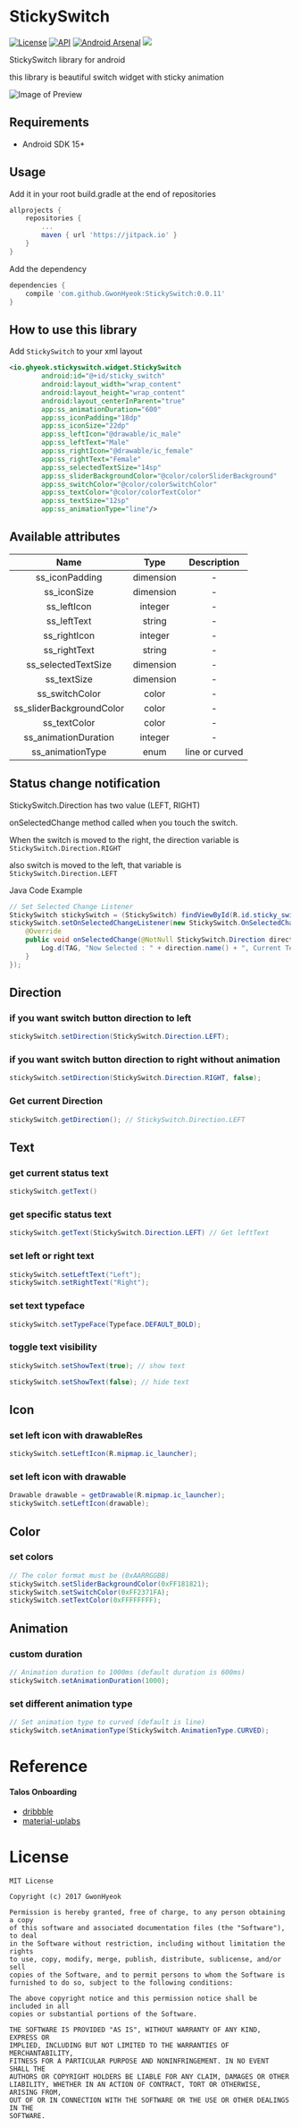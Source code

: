 # StickySwitch

[![License](http://img.shields.io/badge/license-MIT-green.svg?style=flat)]()
[![API](https://img.shields.io/badge/API-15%2B-brightgreen.svg?style=flat)](https://android-arsenal.com/api?level=15)
[![Android Arsenal](https://img.shields.io/badge/Android%20Arsenal-StickySwitch-brightgreen.svg?style=flat)](https://android-arsenal.com/details/1/5433)
[![](https://jitpack.io/v/GwonHyeok/StickySwitch.svg)](https://jitpack.io/#GwonHyeok/StickySwitch)

StickySwitch library for android

this library is beautiful switch widget with sticky animation

![Image of Preview](./preview.gif)

## Requirements
- Android SDK 15+

## Usage

Add it in your root build.gradle at the end of repositories
```Groovy
allprojects {
    repositories {
        ...
        maven { url 'https://jitpack.io' }
    }
}
```

Add the dependency
```Groovy
dependencies {
    compile 'com.github.GwonHyeok:StickySwitch:0.0.11'
}
```

## How to use this library
Add `StickySwitch` to your xml layout
```xml
<io.ghyeok.stickyswitch.widget.StickySwitch
        android:id="@+id/sticky_switch"
        android:layout_width="wrap_content"
        android:layout_height="wrap_content"
        android:layout_centerInParent="true"
        app:ss_animationDuration="600"
        app:ss_iconPadding="18dp"
        app:ss_iconSize="22dp"
        app:ss_leftIcon="@drawable/ic_male"
        app:ss_leftText="Male"
        app:ss_rightIcon="@drawable/ic_female"
        app:ss_rightText="Female"
        app:ss_selectedTextSize="14sp"
        app:ss_sliderBackgroundColor="@color/colorSliderBackground"
        app:ss_switchColor="@color/colorSwitchColor"
        app:ss_textColor="@color/colorTextColor"
        app:ss_textSize="12sp" 
        app:ss_animationType="line"/>
```

## Available attributes
|            Name           |    Type   |  Description  |
|:-------------------------:|:---------:|:-------------:|
|       ss_iconPadding      | dimension |       -       |
|        ss_iconSize        | dimension |       -       |
|        ss_leftIcon        |  integer  |       -       |
|        ss_leftText        |   string  |       -       |
|        ss_rightIcon       |  integer  |       -       |
|        ss_rightText       |   string  |       -       |
|    ss_selectedTextSize    | dimension |       -       |
|        ss_textSize        | dimension |       -       |
|       ss_switchColor      |   color   |       -       |
|  ss_sliderBackgroundColor |   color   |       -       |
|        ss_textColor       |   color   |       -       |
|    ss_animationDuration   |  integer  |       -       |
|    ss_animationType       |   enum    | line or curved|

## Status change notification
StickySwitch.Direction has two value (LEFT, RIGHT)

onSelectedChange method called when you touch the switch.

When the switch is moved to the right, the direction variable is `StickySwitch.Direction.RIGHT`

also switch is moved to the left, that variable is `StickySwitch.Direction.LEFT`

Java Code Example
```java
// Set Selected Change Listener
StickySwitch stickySwitch = (StickySwitch) findViewById(R.id.sticky_switch);
stickySwitch.setOnSelectedChangeListener(new StickySwitch.OnSelectedChangeListener() {
    @Override
    public void onSelectedChange(@NotNull StickySwitch.Direction direction, @NotNull String text) {
        Log.d(TAG, "Now Selected : " + direction.name() + ", Current Text : " + text);
    }
});
```

## Direction
### if you want switch button direction to left
```java
stickySwitch.setDirection(StickySwitch.Direction.LEFT);
```

### if you want switch button direction to right without animation
```java
stickySwitch.setDirection(StickySwitch.Direction.RIGHT, false);
```

### Get current Direction
```java
stickySwitch.getDirection(); // StickySwitch.Direction.LEFT
```

## Text
### get current status text
```java
stickySwitch.getText()
```

### get specific status text
```java
stickySwitch.getText(StickySwitch.Direction.LEFT) // Get leftText
```

### set left or right text
```java
stickySwitch.setLeftText("Left");
stickySwitch.setRightText("Right");
```

### set text typeface
```java
stickySwitch.setTypeFace(Typeface.DEFAULT_BOLD);
```

### toggle text visibility
```java
stickySwitch.setShowText(true); // show text

stickySwitch.setShowText(false); // hide text
```

## Icon
### set left icon with drawableRes
```java
stickySwitch.setLeftIcon(R.mipmap.ic_launcher);
```

### set left icon with drawable
```java
Drawable drawable = getDrawable(R.mipmap.ic_launcher);
stickySwitch.setLeftIcon(drawable);
```

## Color
### set colors
```java
// The color format must be (0xAARRGGBB)
stickySwitch.setSliderBackgroundColor(0xFF181821);
stickySwitch.setSwitchColor(0xFF2371FA);
stickySwitch.setTextColor(0xFFFFFFFF);
```

## Animation
### custom duration
```java
// Animation duration to 1000ms (default duration is 600ms)
stickySwitch.setAnimationDuration(1000);
```

### set different animation type
```java
// Set animation type to curved (default is line)
stickySwitch.setAnimationType(StickySwitch.AnimationType.CURVED);
```

# Reference
#### Talos Onboarding
   - [dribbble](https://dribbble.com/shots/3047204-Talos-Onboarding)
   - [material-uplabs](https://material.uplabs.com/posts/talos-onboarding)

# License
```
MIT License

Copyright (c) 2017 GwonHyeok

Permission is hereby granted, free of charge, to any person obtaining a copy
of this software and associated documentation files (the "Software"), to deal
in the Software without restriction, including without limitation the rights
to use, copy, modify, merge, publish, distribute, sublicense, and/or sell
copies of the Software, and to permit persons to whom the Software is
furnished to do so, subject to the following conditions:

The above copyright notice and this permission notice shall be included in all
copies or substantial portions of the Software.

THE SOFTWARE IS PROVIDED "AS IS", WITHOUT WARRANTY OF ANY KIND, EXPRESS OR
IMPLIED, INCLUDING BUT NOT LIMITED TO THE WARRANTIES OF MERCHANTABILITY,
FITNESS FOR A PARTICULAR PURPOSE AND NONINFRINGEMENT. IN NO EVENT SHALL THE
AUTHORS OR COPYRIGHT HOLDERS BE LIABLE FOR ANY CLAIM, DAMAGES OR OTHER
LIABILITY, WHETHER IN AN ACTION OF CONTRACT, TORT OR OTHERWISE, ARISING FROM,
OUT OF OR IN CONNECTION WITH THE SOFTWARE OR THE USE OR OTHER DEALINGS IN THE
SOFTWARE.
```
